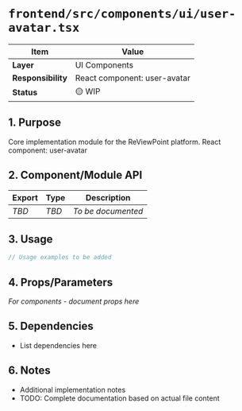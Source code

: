 # `frontend/src/components/ui/user-avatar.tsx`

| Item               | Value                                                              |
| ------------------ | ------------------------------------------------------------------ |
| **Layer**          | UI Components                                                           |
| **Responsibility** | React component: user-avatar                                                   |
| **Status**         | 🟡 WIP                                                            |

## 1. Purpose

Core implementation module for the ReViewPoint platform. React component: user-avatar

## 2. Component/Module API

| Export       | Type     | Description            |
| ------------ | -------- | ---------------------- |
| *TBD*        | *TBD*    | *To be documented*     |

## 3. Usage

```typescript
// Usage examples to be added
```

## 4. Props/Parameters

*For components - document props here*

## 5. Dependencies

- List dependencies here

## 6. Notes

- Additional implementation notes
- TODO: Complete documentation based on actual file content

